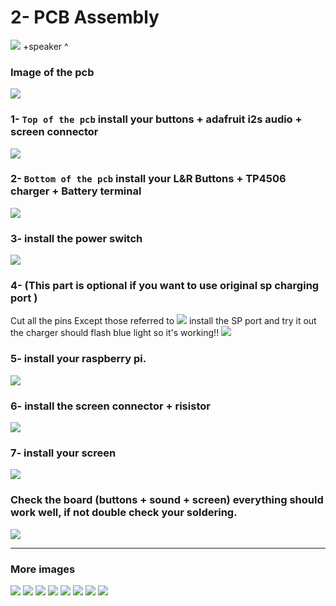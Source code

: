 # 2-  PCB Assembly

![](https://github.com/Gameboypi/SPW/blob/master/PCB%20Assembly/1.jpg)
+speaker ^
### Image of the pcb
![](https://github.com/Gameboypi/SPW/blob/master/PCB%20Assembly/2.JPG)
### 1- `Top of the pcb` install your buttons + adafruit i2s audio + screen connector
![](https://github.com/Gameboypi/SPW/blob/master/PCB%20Assembly/3.JPG)
### 2- `Bottom of the pcb` install your L&R Buttons + TP4506 charger + Battery terminal
![](https://github.com/Gameboypi/SPW/blob/master/PCB%20Assembly/4.JPG)
### 3- install the power switch
![](https://github.com/Gameboypi/SPW/blob/master/PCB%20Assembly/5-1.JPG)
### 4- (This part is optional if you want to use original sp charging port )
Cut all the pins Except those referred to 
![](https://github.com/Gameboypi/SPW/blob/master/PCB%20Assembly/55.JPG)
install the SP port and try it out the charger should flash blue light so it's working!!
![](https://github.com/Gameboypi/SPW/blob/master/PCB%20Assembly/66.JPG)
### 5- install your raspberry pi.
![](https://github.com/Gameboypi/SPW/blob/master/PCB%20Assembly/7.JPG)
### 6- install the screen connector + risistor
![](https://github.com/Gameboypi/SPW/blob/master/PCB%20Assembly/8.JPG)
### 7- install your screen
![](https://github.com/Gameboypi/SPW/blob/master/PCB%20Assembly/9.JPG)
### Check the board (buttons + sound + screen) everything should work well, if not double check your soldering.
![](https://github.com/Gameboypi/SPW/blob/master/PCB%20Assembly/10.JPG)

-----

### More images
![](https://github.com/Gameboypi/SPW/blob/master/PCB%20Assembly/11.JPG)
![](https://github.com/Gameboypi/SPW/blob/master/PCB%20Assembly/22.JPG)
![](https://github.com/Gameboypi/SPW/blob/master/PCB%20Assembly/33.JPG)
![](https://github.com/Gameboypi/SPW/blob/master/PCB%20Assembly/44.JPG)
![](https://github.com/Gameboypi/SPW/blob/master/PCB%20Assembly/77.JPG)
![](https://github.com/Gameboypi/SPW/blob/master/PCB%20Assembly/88.JPG)
![](https://github.com/Gameboypi/SPW/blob/master/PCB%20Assembly/99.JPG)
![](https://github.com/Gameboypi/SPW/blob/master/PCB%20Assembly/9999.JPG)


 
